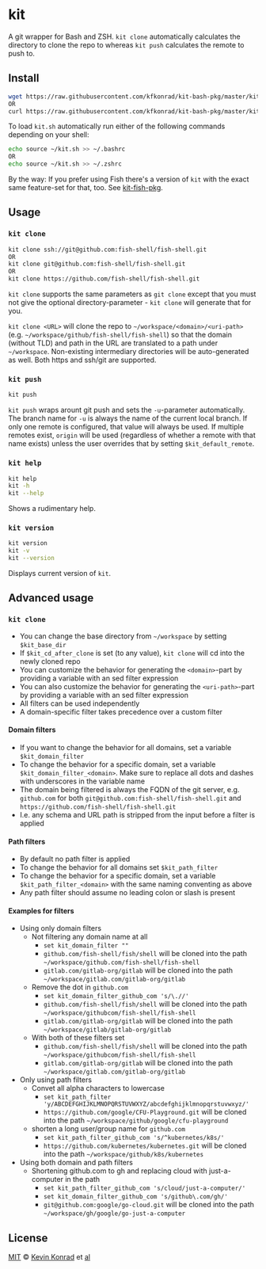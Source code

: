# kit

A git wrapper for Bash and ZSH. `kit clone` automatically calculates the directory to clone the repo to whereas
`kit push` calculates the remote to push to.

## Install

```sh
wget https://raw.githubusercontent.com/kfkonrad/kit-bash-pkg/master/kit.sh -O ~/kit.sh
OR
curl https://raw.githubusercontent.com/kfkonrad/kit-bash-pkg/master/kit.sh -o ~/kit.sh
```

To load `kit.sh` automatically run either of the following commands depending on your shell:

```sh
echo source ~/kit.sh >> ~/.bashrc
OR
echo source ~/kit.sh >> ~/.zshrc
```

By the way: If you prefer using Fish there's a version of `kit` with the exact same feature-set for that, too.
See [kit-fish-pkg](https://github.com/kfkonrad/kit-fish-pkg).

## Usage

### `kit clone`

```sh
kit clone ssh://git@github.com:fish-shell/fish-shell.git
OR
kit clone git@github.com:fish-shell/fish-shell.git
OR
kit clone https://github.com/fish-shell/fish-shell.git
```

`kit clone` supports the same parameters as `git clone` except that you must not give the optional directory-parameter - `kit clone` will generate that for you.

`kit clone <URL>` will clone the repo to `~/workspace/<domain>/<uri-path>` (e.g. `~/workspace/github/fish-shell/fish-shell`) so that the domain (without TLD) and path in the URL are translated to a path under `~/workspace`. Non-existing intermediary directories will be auto-generated as well. Both https and ssh/git are supported.

### `kit push`

```sh
kit push
```

`kit push` wraps arount git push and sets the `-u`-parameter automatically.
The branch name for `-u` is always the name of the current local branch.
If only one remote is configured, that value will always be used.
If multiple remotes exist, `origin` will be used (regardless of whether a remote with that name exists) unless the user overrides that by setting `$kit_default_remote`.

### `kit help`

```sh
kit help
kit -h
kit --help
```

Shows a rudimentary help.

### `kit version`

```sh
kit version
kit -v
kit --version
```

Displays current version of `kit`.

## Advanced usage

### `kit clone`

- You can change the base directory from `~/workspace` by setting `$kit_base_dir`
- If `$kit_cd_after_clone` is set (to any value), `kit clone` will cd into the newly cloned repo
- You can customize the behavior for generating the `<domain>`-part by providing a variable with an sed filter expression
- You can also customize the behavior for generating the `<uri-path>`-part by providing a variable with an sed filter expression
- All filters can be used independently
- A domain-specific filter takes precedence over a custom filter

#### Domain filters

- If you want to change the behavior for all domains, set a variable `$kit_domain_filter`
- To change the behavior for a specific domain, set a variable `$kit_domain_filter_<domain>`. Make sure to replace all dots and dashes with underscores in the variable name
- The domain being filtered is always the FQDN of the git server, e.g. `github.com` for both `git@github.com:fish-shell/fish-shell.git` and `https://github.com/fish-shell/fish-shell.git`
- I.e. any schema and URL path is stripped from the input before a filter is applied

#### Path filters

- By default no path filter is applied
- To change the behavior for all domains set `$kit_path_filter`
- To change the behavior for a specific domain, set a variable `$kit_path_filter_<domain>` with the same naming conventing as above
- Any path filter should assume no leading colon or slash is present

#### Examples for filters

- Using only domain filters
  - Not filtering any domain name at all
    - `set kit_domain_filter ""`
    - `github.com/fish-shell/fish/shell` will be cloned into the path `~/workspace/github.com/fish-shell/fish-shell`
    - `gitlab.com/gitlab-org/gitlab` will be cloned into the path `~/workspace/gitlab.com/gitlab-org/gitlab`
  - Remove the dot in `github.com`
    - `set kit_domain_filter_github_com 's/\.//'`
    - `github.com/fish-shell/fish/shell` will be cloned into the path `~/workspace/githubcom/fish-shell/fish-shell`
    - `gitlab.com/gitlab-org/gitlab` will be cloned into the path `~/workspace/gitlab/gitlab-org/gitlab`
  - With both of these filters set
    - `github.com/fish-shell/fish/shell` will be cloned into the path `~/workspace/githubcom/fish-shell/fish-shell`
    - `gitlab.com/gitlab-org/gitlab` will be cloned into the path `~/workspace/gitlab.com/gitlab-org/gitlab`
- Only using path filters
  - Convet all alpha characters to lowercase
    - `set kit_path_filter 'y/ABCDEFGHIJKLMNOPQRSTUVWXYZ/abcdefghijklmnopqrstuvwxyz/'`
    - `https://github.com/google/CFU-Playground.git` will be cloned into the path `~/workspace/github/google/cfu-playground`
  - shorten a long user/group name for `github.com`
    - `set kit_path_filter_github_com 's/^kubernetes/k8s/'`
    - `https://github.com/kubernetes/kubernetes.git` will be cloned into the path `~/workspace/github/k8s/kubernetes`
- Using both domain and path filters
  - Shortening github.com to gh and replacing cloud with just-a-computer in the path
    - `set kit_path_filter_github_com 's/cloud/just-a-computer/'`
    - `set kit_domain_filter_github_com 's/github\.com/gh/'`
    - `git@github.com:google/go-cloud.git` will be cloned into the path `~/workspace/gh/google/go-just-a-computer`

## License

[MIT][mit] © [Kevin Konrad][author] et [al][contributors]

[mit]:            https://opensource.org/licenses/MIT
[author]:         https://github.com/kfkonrad
[contributors]:   https://github.com/kfkonrad/kit-bash-pkg/graphs/contributors
